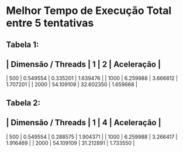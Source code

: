 # Melhor Tempo de Execução Total entre 5 tentativas

## Tabela 1:

| Dimensão / Threads | 1 | 2 | Aceleração |
---
| 500  | 0.549554  | 0.335201  | 1.639476 |
| 1000 | 6.259988  | 3.666812  | 1.707201 |
| 2000 | 54.109109 | 32.602350 | 1.659668 |

## Tabela 2:

| Dimensão / Threads | 1 | 4 | Aceleração |
---
| 500  | 0.549554  | 0.288575  | 1.904371 |
| 1000 | 6.259988  | 3.266417  | 1.916469 |
| 2000 | 54.109109 | 31.212891 | 1.733550 |
